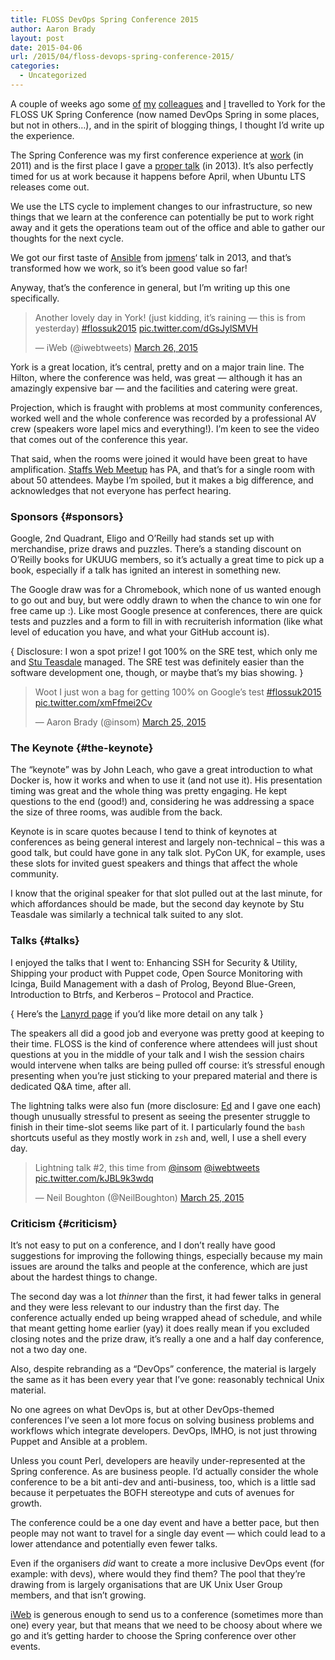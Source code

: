 ```yaml
---
title: FLOSS DevOps Spring Conference 2015
author: Aaron Brady
layout: post
date: 2015-04-06
url: /2015/04/floss-devops-spring-conference-2015/
categories:
  - Uncategorized
---
```

A couple of weeks ago some [of][1] [my][2] [colleagues][3] and [I][4] travelled to York for the FLOSS UK Spring Conference (now named DevOps Spring in some places, but not in others&hellip;), and in the spirit of blogging things, I thought I&rsquo;d write up the experience.

The Spring Conference was my first conference experience at [work][5] (in 2011) and is the first place I gave a [proper talk][6] (in 2013). It&rsquo;s also perfectly timed for us at work because it happens before April, when Ubuntu LTS releases come out. 

We use the LTS cycle to implement changes to our infrastructure, so new things that we learn at the conference can potentially be put to work right away and it gets the operations team out of the office and able to gather our thoughts for the next cycle.

We got our first taste of [Ansible][7] from [jpmens][8]&lsquo; talk in 2013, and that&rsquo;s transformed how we work, so it&rsquo;s been good value so far!

Anyway, that&rsquo;s the conference in general, but I&rsquo;m writing up this one specifically.

<blockquote class="twitter-tweet" lang="en">
  <p>
    Another lovely day in York! (just kidding, it&rsquo;s raining &mdash; this is from yesterday) <a
href="https://twitter.com/hashtag/flossuk2015?src=hash">#flossuk2015</a> <a
href="http://t.co/dGsJylSMVH">pic.twitter.com/dGsJylSMVH</a>
  </p>
  
  <p>
    &mdash; iWeb (@iwebtweets) <a
href="https://twitter.com/iwebtweets/status/581020766726017025">March 26, 2015</a>
  </p>
</blockquote>



York is a great location, it&rsquo;s central, pretty and on a major train line. The Hilton, where the conference was held, was great &mdash; although it has an amazingly expensive bar &mdash; and the facilities and catering were great.

Projection, which is fraught with problems at most community conferences, worked well and the whole conference was recorded by a professional AV crew (speakers wore lapel mics and everything!). I&rsquo;m keen to see the video that comes out of the conference this year.

That said, when the rooms were joined it would have been great to have amplification. [Staffs Web Meetup][9] has PA, and that&rsquo;s for a single room with about 50 attendees. Maybe I&rsquo;m spoiled, but it makes a big difference, and acknowledges that not everyone has perfect hearing.

### Sponsors {#sponsors}

Google, 2nd Quadrant, Eligo and O&rsquo;Reilly had stands set up with merchandise, prize draws and puzzles. There&rsquo;s a standing discount on O&rsquo;Reilly books for UKUUG members, so it&rsquo;s actually a great time to pick up a book, especially if a talk has ignited an interest in something new.

The Google draw was for a Chromebook, which none of us wanted enough to go out and buy, but were oddly drawn to when the chance to win one for free came up :). Like most Google presence at conferences, there are quick tests and puzzles and a form to fill in with recruiterish information (like what level of education you have, and what your GitHub account is).

{ Disclosure: I won a spot prize! I got 100% on the SRE test, which only me and [Stu Teasdale][10] managed. The SRE test was definitely easier than the software development one, though, or maybe that&rsquo;s my bias showing. }

<blockquote class="twitter-tweet" lang="en">
  <p>
    Woot I just won a bag for getting 100% on Google&rsquo;s test <a
href="https://twitter.com/hashtag/flossuk2015?src=hash">#flossuk2015</a> <a
href="http://t.co/xmFfmei2Cv">pic.twitter.com/xmFfmei2Cv</a>
  </p>
  
  <p>
    &mdash; Aaron Brady (@insom) <a
href="https://twitter.com/insom/status/580750271128715265">March 25, 2015</a>
  </p>
</blockquote>



### The Keynote {#the-keynote}

The &ldquo;keynote&rdquo; was by John Leach, who gave a great introduction to what Docker is, how it works and when to use it (and not use it). His presentation timing was great and the whole thing was pretty engaging. He kept questions to the end (good!) and, considering he was addressing a space the size of three rooms, was audible from the back.

Keynote is in scare quotes because I tend to think of keynotes at conferences as being general interest and largely non-technical &#8211; this was a good talk, but could have gone in any talk slot. PyCon UK, for example, uses these slots for invited guest speakers and things that affect the whole community.

I know that the original speaker for that slot pulled out at the last minute, for which affordances should be made, but the second day keynote by Stu Teasdale was similarly a technical talk suited to any slot.

### Talks {#talks}

I enjoyed the talks that I went to: Enhancing SSH for Security & Utility, Shipping your product with Puppet code, Open Source Monitoring with Icinga, Build Management with a dash of Prolog, Beyond Blue-Green, Introduction to Btrfs, and Kerberos &#8211; Protocol and Practice.

{ Here&rsquo;s the [Lanyrd page][11] if you&rsquo;d like more detail on any talk }

The speakers all did a good job and everyone was pretty good at keeping to their time. FLOSS is the kind of conference where attendees will just shout questions at you in the middle of your talk and I wish the session chairs would intervene when talks are being pulled off course: it&rsquo;s stressful enough presenting when you&rsquo;re just sticking to your prepared material and there is dedicated Q&A time, after all.

The lightning talks were also fun (more disclosure: [Ed][3] and I gave one each) though unusually stressful to present as seeing the presenter struggle to finish in their time-slot seems like part of it. I particularly found the `bash` shortcuts useful as they mostly work in `zsh` and, well, I use a shell every day.

<blockquote class="twitter-tweet" lang="en">
  <p>
    Lightning talk #2, this time from <a href="https://twitter.com/insom">@insom</a> <a
href="https://twitter.com/iwebtweets">@iwebtweets</a> <a
href="http://t.co/kJBL9k3wdq">pic.twitter.com/kJBL9k3wdq</a>
  </p>
  
  <p>
    &mdash; Neil Boughton (@NeilBoughton) <a
href="https://twitter.com/NeilBoughton/status/580773856509591552">March 25, 2015</a>
  </p>
</blockquote>



### Criticism {#criticism}

It&rsquo;s not easy to put on a conference, and I don&rsquo;t really have good suggestions for improving the following things, especially because my main issues are around the talks and people at the conference, which are just about the hardest things to change.

The second day was a lot _thinner_ than the first, it had fewer talks in general and they were less relevant to our industry than the first day. The conference actually ended up being wrapped ahead of schedule, and while that meant getting home earlier (yay) it does really mean if you excluded closing notes and the prize draw, it&rsquo;s really a one and a half day conference, not a two day one.

Also, despite rebranding as a &ldquo;DevOps&rdquo; conference, the material is largely the same as it has been every year that I&rsquo;ve gone: reasonably technical Unix material.

No one agrees on what DevOps is, but at other DevOps-themed conferences I&rsquo;ve seen a lot more focus on solving business problems and workflows which integrate developers. DevOps, IMHO, is not just throwing Puppet and Ansible at a problem.

Unless you count Perl, developers are heavily under-represented at the Spring conference. As are business people. I&rsquo;d actually consider the whole conference to be a bit anti-dev and anti-business, too, which is a little sad because it perpetuates the BOFH stereotype and cuts of avenues for growth.

The conference could be a one day event and have a better pace, but then people may not want to travel for a single day event &mdash; which could lead to a lower attendance and potentially even fewer talks.

Even if the organisers _did_ want to create a more inclusive DevOps event (for example: with devs), where would they find them? The pool that they&rsquo;re drawing from is largely organisations that are UK Unix User Group members, and that isn&rsquo;t growing.

[iWeb][5] is generous enough to send us to a conference (sometimes more than one) every year, but that means that we need to be choosy about where we go and it&rsquo;s getting harder to choose the Spring conference over other events.

 [1]: https://twitter.com/neilboughton
 [2]: https://twitter.com/dazworrall
 [3]: https://twitter.com/ejrowley
 [4]: https://twitter.com/insom
 [5]: http://www.iwebsolutions.co.uk/
 [6]: https://speakerdeck.com/insom/realtime-monitoring-at-scale
 [7]: http://ansible.cc/
 [8]: http://jpmens.net/
 [9]: http://staffswebmeetup.co.uk/
 [10]: https://twitter.com/bmoosefh
 [11]: http://lanyrd.com/2015/flossuk/


